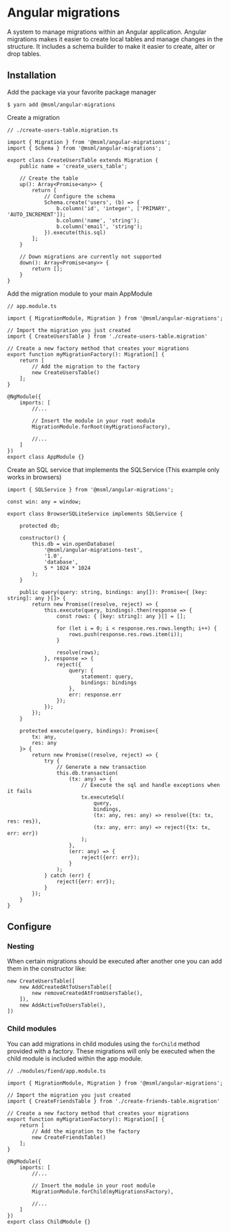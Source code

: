 
# Angular migrations

A system to manage migrations within an Angular application. Angular migrations makes it easier to create local tables and manage changes in the structure. It includes a schema builder to make it easier to create, alter or drop tables.

## Installation

Add the package via your favorite package manager

```
$ yarn add @msml/angular-migrations
```

Create a migration

```
// ./create-users-table.migration.ts

import { Migration } from '@msml/angular-migrations';
import { Schema } from '@msml/angular-migrations';

export class CreateUsersTable extends Migration {
    public name = 'create_users_table';
    
    // Create the table
    up(): Array<Promise<any>> {
        return [
            // Configure the schema
            Schema.create('users', (b) => {
                b.column('id', 'integer', ['PRIMARY', 'AUTO_INCREMENT']);
                b.column('name', 'string');
                b.column('email', 'string');
            }).execute(this.sql)
        ];
    }

    // Down migrations are currently not supported
    down(): Array<Promise<any>> {
        return [];
    }
}
```

Add the migration module to your main AppModule
```
// app.module.ts

import { MigrationModule, Migration } from '@msml/angular-migrations'; 

// Import the migration you just created
import { CreateUsersTable } from './create-users-table.migration'

// Create a new factory method that creates your migrations
export function myMigrationFactory(): Migration[] {
    return [
        // Add the migration to the factory
        new CreateUsersTable()
    ];
}

@NgModule({
    imports: [
        //...

        // Insert the module in your root module
        MigrationModule.forRoot(myMigrationsFactory),

        //...
    ]
})
export class AppModule {}
```

Create an SQL service that implements the SQLService (This example only works in browsers)

```
import { SQLService } from '@msml/angular-migrations';

const win: any = window;

export class BrowserSQLiteService implements SQLService {

    protected db;

    constructor() {
        this.db = win.openDatabase(
            '@msml/angular-migrations-test',
            '1.0',
            'database',
            5 * 1024 * 1024
        );
    }

    public query(query: string, bindings: any[]): Promise<{ [key: string]: any }[]> {
        return new Promise((resolve, reject) => {
            this.execute(query, bindings).then(response => {
                const rows: { [key: string]: any }[] = [];

                for (let i = 0; i < response.res.rows.length; i++) {
                    rows.push(response.res.rows.item(i));
                }

                resolve(rows);
            }, response => {
                reject({
                    query: {
                        statement: query,
                        bindings: bindings
                    },
                    err: response.err
                });
            });
        });
    }

    protected execute(query, bindings): Promise<{
        tx: any,
        res: any
    }> {
        return new Promise((resolve, reject) => {
            try {
                // Generate a new transaction
                this.db.transaction(
                    (tx: any) => {
                        // Execute the sql and handle exceptions when it fails
                        tx.executeSql(
                            query,
                            bindings,
                            (tx: any, res: any) => resolve({tx: tx, res: res}),
                            (tx: any, err: any) => reject({tx: tx, err: err})
                        );
                    },
                    (err: any) => {
                        reject({err: err});
                    }
                );
            } catch (err) {
                reject({err: err});
            }
        });
    }
}
```

## Configure

### Nesting

When certain migrations should be executed after another one you can add them in the constructor like: 

```
new CreateUsersTable([
    new AddCreatedAtToUsersTable([
        new removeCreatedAtFromUsersTable(), 
    ]),
    new AddActiveToUsersTable(),
])
```

### Child modules

You can add migrations in child modules using the `forChild` method provided with a factory.
These migrations will only be executed when the child module is included within the app module.

```
// ./modules/fiend/app.module.ts

import { MigrationModule, Migration } from '@msml/angular-migrations'; 

// Import the migration you just created
import { CreateFriendsTable } from './create-friends-table.migration'

// Create a new factory method that creates your migrations
export function myMigrationFactory(): Migration[] {
    return [
        // Add the migration to the factory
        new CreateFriendsTable()
    ];
}

@NgModule({
    imports: [
        //...

        // Insert the module in your root module
        MigrationModule.forChild(myMigrationsFactory),

        //...
    ]
})
export class ChildModule {}
```




